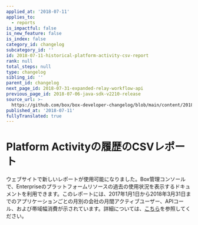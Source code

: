 ```yaml
---
applied_at: '2018-07-11'
applies_to:
  - reports
is_impactful: false
is_new_feature: false
is_index: false
category_id: changelog
subcategory_id: ''
id: 2018-07-11-historical-platform-activity-csv-report
rank: null
total_steps: null
type: changelog
sibling_id: ''
parent_id: changelog
next_page_id: 2018-07-31-expanded-relay-workflow-api
previous_page_id: 2018-07-06-java-sdk-v2210-release
source_url: >-
  https://github.com/box/box-developer-changelog/blob/main/content/2018/07-11-historical-platform-activity-csv-report.md
published_at: '2018-07-11'
fullyTranslated: true
---
```

# Platform Activityの履歴のCSVレポート

ウェブサイトで新しいレポートが使用可能になりました。Box管理コンソールで、Enterpriseのプラットフォームリソースの過去の使用状況を表示するドキュメントを利用できます。このレポートには、2017年1月1日から2018年3月31日までのアプリケーションごとの月別の会社の月間アクティブユーザー、APIコール、および帯域幅消費が示されています。詳細については、[こちら][platform_activity_csv]を参照してください。

[platform_activity_csv]: https://community.box.com/t5/How-to-Guides-for-Admins/Running-the-Platform-Activity-Report/ta-p/58620
